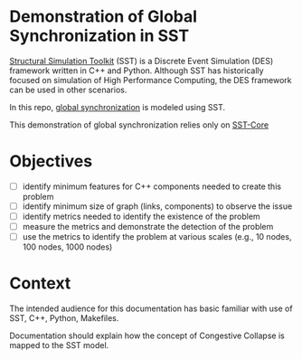 # Demonstration of Global Synchronization in SST 

[Structural Simulation Toolkit](https://sst-simulator.org/) (SST) is a Discrete Event Simulation (DES) framework written in C++ and Python. Although SST has historically focused on simulation of High Performance Computing, the DES framework can be used in other scenarios. 

In this repo, [global synchronization](https://en.wikipedia.org/wiki/TCP_global_synchronization) is modeled using SST. 


This demonstration of global synchronization relies only on [SST-Core](https://github.com/sstsimulator/sst-core)


# Objectives
- [ ] identify minimum features for C++ components needed to create this problem
- [ ] identify minimum size of graph (links, components) to observe the issue
- [ ] identify metrics needed to identify the existence of the problem
- [ ] measure the metrics and demonstrate the detection of the problem
- [ ] use the metrics to identify the problem at various scales (e.g., 10 nodes, 100 nodes, 1000 nodes)

# Context

The intended audience for this documentation has basic familiar with use of SST, C++, Python, Makefiles.

Documentation should explain how the concept of Congestive Collapse is mapped to the SST model.
